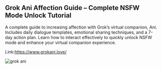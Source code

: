 ## Grok Ani Affection Guide – Complete NSFW Mode Unlock Tutorial
A complete guide to increasing affection with Grok’s virtual companion, Ani. Includes daily dialogue templates, emotional sharing techniques, and a 7-day action plan. Learn how to interact effectively to quickly unlock NSFW mode and enhance your virtual companion experience.

Link:https://www.grokani.love/

![grok ani]([text](https://www.grokani.love/_next/image?url=%2Fani.png&w=256&q=75))
